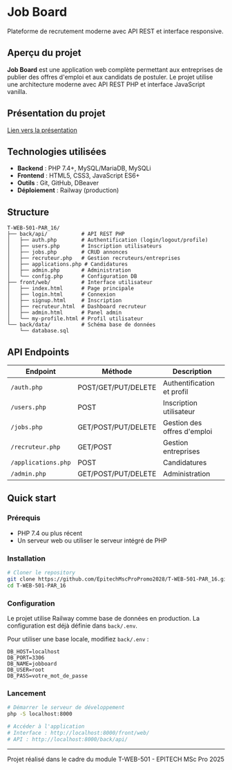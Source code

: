 # Job Board

Plateforme de recrutement moderne avec API REST et interface responsive.

## Aperçu du projet

**Job Board** est une application web complète permettant aux entreprises de publier des offres d'emploi et aux candidats de postuler. Le projet utilise une architecture moderne avec API REST PHP et interface JavaScript vanilla.

## Présentation du projet

[Lien vers la présentation](https://www.canva.com/design/DAG2OhYVWMI/ZWmqM93mIn-hH2ct_ZKudQ/edit?utm_content=DAG2OhYVWMI&utm_campaign=designshare&utm_medium=link2&utm_source=sharebutton)

## Technologies utilisées

- **Backend** : PHP 7.4+, MySQL/MariaDB, MySQLi
- **Frontend** : HTML5, CSS3, JavaScript ES6+
- **Outils** : Git, GitHub, DBeaver
- **Déploiement** : Railway (production)


## Structure

```
T-WEB-501-PAR_16/
├── back/api/           # API REST PHP
│   ├── auth.php        # Authentification (login/logout/profile)
│   ├── users.php       # Inscription utilisateurs
│   ├── jobs.php        # CRUD annonces
│   ├── recruteur.php   # Gestion recruteurs/entreprises
│   ├── applications.php # Candidatures
│   ├── admin.php       # Administration
│   └── config.php      # Configuration DB
├── front/web/          # Interface utilisateur
│   ├── index.html      # Page principale
│   ├── login.html      # Connexion
│   ├── signup.html     # Inscription
│   ├── recruteur.html  # Dashboard recruteur
│   ├── admin.html      # Panel admin
│   └── my-profile.html # Profil utilisateur
└── back/data/          # Schéma base de données
    └── database.sql
```

## API Endpoints

| Endpoint | Méthode | Description |
|----------|---------|-------------|
| `/auth.php` | POST/GET/PUT/DELETE | Authentification et profil |
| `/users.php` | POST | Inscription utilisateur |
| `/jobs.php` | GET/POST/PUT/DELETE | Gestion des offres d'emploi |
| `/recruteur.php` | GET/POST | Gestion entreprises |
| `/applications.php` | POST | Candidatures |
| `/admin.php` | GET/POST/PUT/DELETE | Administration |

## Quick start

### Prérequis
- PHP 7.4 ou plus récent
- Un serveur web ou utiliser le serveur intégré de PHP

### Installation
```bash
# Cloner le repository
git clone https://github.com/EpitechMscProPromo2028/T-WEB-501-PAR_16.git
cd T-WEB-501-PAR_16
```

### Configuration
Le projet utilise Railway comme base de données en production. La configuration est déjà définie dans `back/.env`.

Pour utiliser une base locale, modifiez `back/.env` :
```env
DB_HOST=localhost
DB_PORT=3306
DB_NAME=jobboard
DB_USER=root
DB_PASS=votre_mot_de_passe
```

### Lancement
```bash
# Démarrer le serveur de développement
php -S localhost:8000

# Accéder à l'application
# Interface : http://localhost:8000/front/web/
# API : http://localhost:8000/back/api/
```
---

Projet réalisé dans le cadre du module T-WEB-501 - EPITECH MSc Pro 2025
